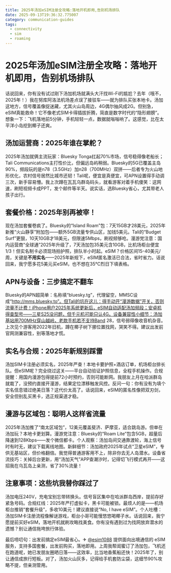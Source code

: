 ```yaml
---
title: 2025年汤加eSIM注册全攻略:落地开机即用,告别机场排队
date: 2025-09-13T19:36:32.775007
category: communication-guides
tags:
  - connectivity
  - sim
  - roaming
---
```


# 2025年汤加eSIM注册全攻略：落地开机即用，告别机场排队

话说回来，你有没有试过刚下汤加机场就满头大汗找Wi-Fi的尴尬？去年（哦不，2025年！）我在努库阿洛法机场差点误了接驳车——就为排队买张本地卡。汤加这地方，信号覆盖像捉迷藏，尤其火山岛周边，4G偶尔抽风成2G。但别急，eSIM真能救命！它不像老式SIM卡得插拔折腾，简直是数字时代的“隐形翅膀”。想象一下：飞机落地前5分钟，手机轻轻一点，数据就嗡嗡响了。这感觉，比在太平洋小岛挖到椰子还爽。

## 汤加运营商：2025年谁在掌舵？
2025年汤加就俩主流玩家：Bluesky Tonga扛起70%市场，信号稳得像老船长；Tali Communications主打性价比，但偏远岛屿稍弱。Bluesky的5G已覆盖主岛90%，频段玩的是n78（3.5GHz）加n28（700MHz）双拼——后者专为火山地形优化，农村信号居然比城市还韧！Tali呢，便宜是真便宜，可APN设置得手动调三次，新手容易懵。我上次蹲在瓦瓦乌群岛码头，就看游客对着手机傻笑：这网速，刷短视频卡成PPT，发个邮件等半天。说实话，选Bluesky省心，尤其带老人孩子出行。

## 套餐价格：2025年别再被宰！
现在汤加套餐卷疯了。Bluesky的“Island Roam”包：7天15GB才28美元，2025年新推“火山静享”附加包——额外5GB流量专供山区，加钱5美元。Tali的“Budget Surf”更狠，10天10GB才18美元，但限速5Mbps，刷视频够呛。漫游党注意：国内运营商“全球通”2025年升级了，7天汤加包35美元含10GB，比机场柜台便宜1/3！但实名制卡必须现场拍护照，排队半小时起。eSIM？价格区间15-40美元/周，关键是**不用实名**——2025年新规下，eSIM匿名激活已合法，省时省力。话说回来，我宁愿多花5美元买eSIM，也不想在35℃烈日下填表格。

## APN与设备：三步搞定不翻车
Bluesky的APN超简单：名称填“bluesky.tg”，代理留空，MMSC设成“http://mms.bluesky.to”。但Tali的坑在这儿：得手动开“漫游数据”开关，否则流量不计费！iPhone用户2025年系统更新后，eSIM自动适配汤加频段；安卓机得查型号——三星S25没问题，但千元机可能只认4G。设备兼容性小细节：汤加基站用700MHz穿山越岭，老款手机若不支持Band 28，信号弱得像收音机杂音。上次见个游客用2022年旧机，蹲在椰子树下挪位置找网，哭笑不得。建议出发前官网测兼容性，别等落地才慌。

## 实名与合规：2025年新规别踩雷
汤加SIM卡注册必须实名，2025年严查！本地卡要护照+酒店订单，机场柜台排长队。但eSIM呢？完全绕过这关——平台自动验证护照信息，全程手机操作。合规提醒：用国内漫游包得提前72小时预约，否则可能断网。我朋友上月在哈派群岛就栽了，没预约直接开漫游，结果定位漂移触发风控。反问一句：你有没有为填个实名信息错过绝美日落？这代价太高了。话说回来，eSIM的匿名性像把双刃剑，安全但别乱买黑卡，选正规渠道才稳。

## 漫游与区域包：聪明人这样省流量
2025年汤加推了“南太区域包”，12美元覆盖斐济、萨摩亚，适合跳岛游。但单在汤加玩？本地卡更划算。漫游党注意：Bluesky的“Roam Lite”包含5GB，超量后降速到128Kbps——发个微信都卡。个人观察：汤加岛间交通靠渡轮，海上信号时有时无，建议下载离线地图。新鲜细节：汤加政府2025年试点“卫星eSIM”，专供无基站区，但价格翻倍。我觉得普通游客用不上，除非你去无人岛潜水。设备省流技巧：关掉后台更新，用“汤加天气”APP查潮汐时，记得切飞行模式再开——这招我在乌瓦岛上亲测，省了30%流量！

## 注意事项：这些坑我替你踩过了
汤加电压240V，充电宝别忘带转换头。信号盲区集中在哈派群岛西岸，提前存好紧急号码。合规红线：2025年严打虚拟卡，黑卡可能被锁。最烦人的是——机场柜台推销“套餐升级”，多收10美元！建议直接说“No, I have eSIM”。个人吐槽：汤加SIM卡注册流程像解谜游戏，柜台小哥可能慢悠悠喝椰子水。话说回来，我宁愿提前买好eSIM，落地开机就刷攻略找美食。你有没有遇到过为找网放弃潜水的遗憾？别让通信拖垮旅行体验。

最后唠叨句：出发前搞定eSIM最省心。✈ [@esim1088](https://t.me/s/esim1088) 提供面向出境通信的 eSIM 服务，支持多国套餐，出发前购买，落地即用。上周我帮闺蜜订了汤加包，飞机还在跑道呢，她已发朋友圈晒日落——这效率，比当地香蕉船还快！2025年了，别让通信成旅行短板。对了，汤加火山灰多，记得给手机套防尘袋，这细节90%攻略不提，但亲测管用。